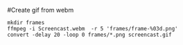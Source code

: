 #Create gif from webm
```
mkdir frames
ffmpeg -i Screencast.webm  -r 5 'frames/frame-%03d.png'
convert -delay 20 -loop 0 frames/*.png screencast.gif
```